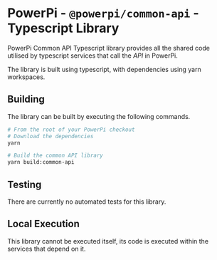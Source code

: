 # PowerPi - `@powerpi/common-api` - Typescript Library

PowerPi Common API Typescript library provides all the shared code utilised by typescript services that call the _API_ in PowerPi.

The library is built using typescript, with dependencies using yarn workspaces.

## Building

The library can be built by executing the following commands.

```bash
# From the root of your PowerPi checkout
# Download the dependencies
yarn

# Build the common API library
yarn build:common-api
```

## Testing

There are currently no automated tests for this library.

## Local Execution

This library cannot be executed itself, its code is executed within the services that depend on it.
